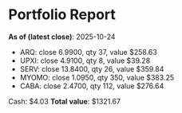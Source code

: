 # Portfolio Report
**As of (latest close)**: 2025-10-24

- ARQ: close 6.9900, qty 37, value $258.63
- UPXI: close 4.9100, qty 8, value $39.28
- SERV: close 13.8400, qty 26, value $359.84
- MYOMO: close 1.0950, qty 350, value $383.25
- CABA: close 2.4700, qty 112, value $276.64

Cash: $4.03
**Total value**: $1321.67